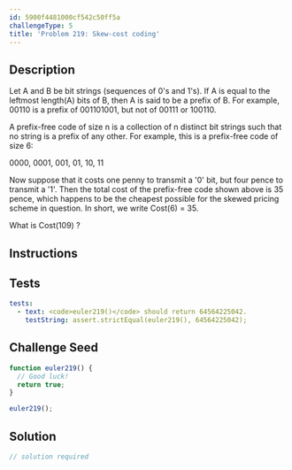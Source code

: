 ```yaml
---
id: 5900f4481000cf542c50ff5a
challengeType: 5
title: 'Problem 219: Skew-cost coding'
---
```


## Description
<section id='description'>
Let A and B be bit strings (sequences of 0's and 1's).
If A is equal to the leftmost length(A) bits of B, then A is said to be a prefix of B.
For example, 00110 is a prefix of 001101001, but not of 00111 or 100110.

A prefix-free code of size n is a collection of n distinct bit strings such that no string is a prefix of any other.  For example, this is a prefix-free code of size 6:

0000, 0001, 001, 01, 10, 11

Now suppose that it costs one penny to transmit a '0' bit, but four pence to transmit a '1'.
Then the total cost of the prefix-free code shown above is 35 pence, which happens to be the cheapest possible for the skewed pricing scheme in question.
In short, we write Cost(6) = 35.

What is Cost(109) ?
</section>

## Instructions
<section id='instructions'>

</section>

## Tests
<section id='tests'>

```yml
tests:
  - text: <code>euler219()</code> should return 64564225042.
    testString: assert.strictEqual(euler219(), 64564225042);

```

</section>

## Challenge Seed
<section id='challengeSeed'>

<div id='js-seed'>

```js
function euler219() {
  // Good luck!
  return true;
}

euler219();
```

</div>



</section>

## Solution
<section id='solution'>

```js
// solution required
```
</section>
